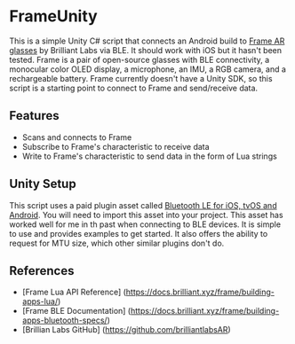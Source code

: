 # FrameUnity
This is a simple Unity C# script that connects an Android build to [Frame AR glasses](https://brilliant.xyz/products/frame) by Brilliant Labs via BLE. It should work with iOS but it hasn't been tested.
Frame is a pair of open-source glasses with BLE connectivity, a monocular color OLED display, a microphone, an IMU, a RGB camera, and a rechargeable battery. 
Frame currently doesn't have a Unity SDK, so this script is a starting point to connect to Frame and send/receive data.

## Features
- Scans and connects to Frame
- Subscribe to Frame's characteristic to receive data
- Write to Frame's characteristic to send data in the form of Lua strings

## Unity Setup
This script uses a paid plugin asset called [Bluetooth LE for iOS, tvOS and Android](https://assetstore.unity.com/packages/tools/network/bluetooth-le-for-ios-tvos-and-android-26661). You will need to import this asset into your project.
This asset has worked well for me in th past when connecting to BLE devices. It is simple to use and provides examples to get started. It also offers the ability to request for MTU size, which other similar plugins don't do.

## References
- [Frame Lua API Reference] (https://docs.brilliant.xyz/frame/building-apps-lua/)
- [Frame BLE Documentation] (https://docs.brilliant.xyz/frame/building-apps-bluetooth-specs/)
- [Brillian Labs GitHub] (https://github.com/brilliantlabsAR)